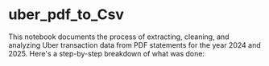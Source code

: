 # uber_pdf_to_Csv
This notebook documents the process of extracting, cleaning, and analyzing Uber transaction data from PDF statements for the year 2024 and 2025. Here's a step-by-step breakdown of what was done:
